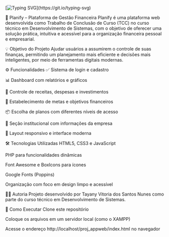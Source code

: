 
[![Typing SVG](https://readme-typing-svg.demolab.com/?lines=Gestor+De+Finanças;)](https://git.io/typing-svg)

🧾 Planify – Plataforma de Gestão Financeira
Planify é uma plataforma web desenvolvida como Trabalho de Conclusão de Curso (TCC) no curso técnico em Desenvolvimento de Sistemas, com o objetivo de oferecer uma solução prática, intuitiva e acessível para a organização financeira pessoal e empresarial.

💡 Objetivo do Projeto
Ajudar usuários a assumirem o controle de suas finanças, permitindo um planejamento mais eficiente e decisões mais inteligentes, por meio de ferramentas digitais modernas.

⚙️ Funcionalidades
✅ Sistema de login e cadastro

📊 Dashboard com relatórios e gráficos

💼 Controle de receitas, despesas e investimentos

🎯 Estabelecimento de metas e objetivos financeiros

📦 Escolha de planos com diferentes níveis de acesso

💬 Seção institucional com informações da empresa

📱 Layout responsivo e interface moderna

🛠️ Tecnologias Utilizadas
HTML5, CSS3 e JavaScript

PHP para funcionalidades dinâmicas

Font Awesome e BoxIcons para ícones

Google Fonts (Poppins)

Organização com foco em design limpo e acessível

👩‍💻 Autoria
Projeto desenvolvido por Tayany Vitoria dos Santos Nunes como parte do curso técnico em Desenvolvimento de Sistemas.

📂 Como Executar
Clone este repositório

Coloque os arquivos em um servidor local (como o XAMPP)

Acesse o endereço http://localhost/proj_appweb/index.html no navegador

